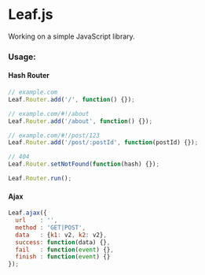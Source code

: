 Leaf.js
=======

Working on a simple JavaScript library.


### Usage:

#### Hash Router

```js
// example.com
Leaf.Router.add('/', function() {});

// example.com/#!/about
Leaf.Router.add('/about', function() {});

// example.com/#!/post/123
Leaf.Router.add('/post/:postId', function(postId) {});

// 404
Leaf.Router.setNotFound(function(hash) {});

Leaf.Router.run();
```

#### Ajax

```js
Leaf.ajax({
  url    : '',
  method : 'GET|POST',
  data   : {k1: v2, k2: v2},
  success: function(data) {},
  fail   : function(event) {},
  finish : function(event) {}
});
```
